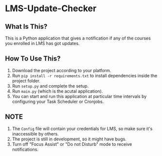 # LMS-Update-Checker

What Is This?
-------------

This is a Python application that gives a notification if any of the courses you enrolled in LMS has got updates.


How To Use This?
----------------

1. Download the project according to your platform.
2. Run `pip install -r requirements.txt` to install dependencies inside the project folder.
3. Run `setup.py` and complete the setup.
4. Run `main.py` (which is the acutal application).
5. You can start and run this application at particular time intervals by configuring your Task Scheduler or Cronjobs.


NOTE
----

1. The `Config` file will contain your credentials for LMS, so make sure it's inaccessible by others.
2. The project is still in development, so it might have bugs.
4. Turn off "Focus Assist" or "Do not Disturb" mode to receive notifications.
